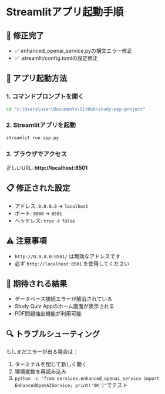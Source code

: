 # Streamlitアプリ起動手順

## 🔧 修正完了
- ✅ enhanced_openai_service.pyの構文エラー修正
- ✅ .streamlit/config.tomlの設定修正

## 🚀 アプリ起動方法

### 1. コマンドプロンプトを開く
```cmd
cd "c:\Users\user\Documents\GitHub\study-app-project"
```

### 2. Streamlitアプリを起動
```cmd
streamlit run app.py
```

### 3. ブラウザでアクセス
正しいURL: **http://localhost:8501**

## 📋 修正された設定
- アドレス: `0.0.0.0` → `localhost`
- ポート: `8080` → `8501`
- ヘッドレス: `true` → `false`

## ⚠️ 注意事項
- `http://0.0.0.0:8501/` は無効なアドレスです
- 必ず `http://localhost:8501` を使用してください

## 🎯 期待される結果
- データベース接続エラーが解消されている
- Study Quiz Appのホーム画面が表示される
- PDF問題抽出機能が利用可能

## 🔍 トラブルシューティング
もしまだエラーが出る場合は：
1. ターミナルを閉じて新しく開く
2. 環境変数を再読み込み
3. `python -c "from services.enhanced_openai_service import EnhancedOpenAIService; print('OK')"`でテスト
